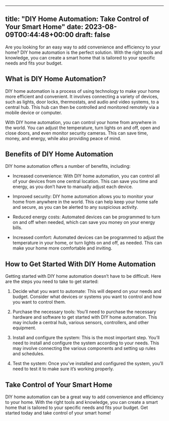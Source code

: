 
---
title: "DIY Home Automation: Take Control of Your Smart Home"
date: 2023-08-09T00:44:48+00:00
draft: false
---

Are you looking for an easy way to add convenience and efficiency to your home? DIY home automation is the perfect solution. With the right tools and knowledge, you can create a smart home that is tailored to your specific needs and fits your budget.

## What is DIY Home Automation?

DIY home automation is a process of using technology to make your home more efficient and convenient. It involves connecting a variety of devices, such as lights, door locks, thermostats, and audio and video systems, to a central hub. This hub can then be controlled and monitored remotely via a mobile device or computer.

With DIY home automation, you can control your home from anywhere in the world. You can adjust the temperature, turn lights on and off, open and close doors, and even monitor security cameras. This can save time, money, and energy, while also providing peace of mind.

## Benefits of DIY Home Automation

DIY home automation offers a number of benefits, including:

- Increased convenience: With DIY home automation, you can control all of your devices from one central location. This can save you time and energy, as you don’t have to manually adjust each device.

- Improved security: DIY home automation allows you to monitor your home from anywhere in the world. This can help keep your home safe and secure, as you can be alerted to any suspicious activity.

- Reduced energy costs: Automated devices can be programmed to turn on and off when needed, which can save you money on your energy bills.

- Increased comfort: Automated devices can be programmed to adjust the temperature in your home, or turn lights on and off, as needed. This can make your home more comfortable and inviting.

## How to Get Started With DIY Home Automation

Getting started with DIY home automation doesn’t have to be difficult. Here are the steps you need to take to get started:

1. Decide what you want to automate: This will depend on your needs and budget. Consider what devices or systems you want to control and how you want to control them.

2. Purchase the necessary tools: You’ll need to purchase the necessary hardware and software to get started with DIY home automation. This may include a central hub, various sensors, controllers, and other equipment.

3. Install and configure the system: This is the most important step. You’ll need to install and configure the system according to your needs. This may involve connecting the various components and setting up rules and schedules.

4. Test the system: Once you’ve installed and configured the system, you’ll need to test it to make sure it’s working properly.

## Take Control of Your Smart Home

DIY home automation can be a great way to add convenience and efficiency to your home. With the right tools and knowledge, you can create a smart home that is tailored to your specific needs and fits your budget. Get started today and take control of your smart home!